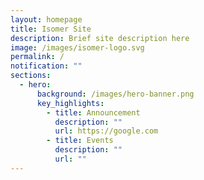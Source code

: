 ```yaml
---
layout: homepage
title: Isomer Site
description: Brief site description here
image: /images/isomer-logo.svg
permalink: /
notification: ""
sections:
  - hero:
      background: /images/hero-banner.png
      key_highlights:
        - title: Announcement
          description: ""
          url: https://google.com
        - title: Events
          description: ""
          url: ""
---
```

